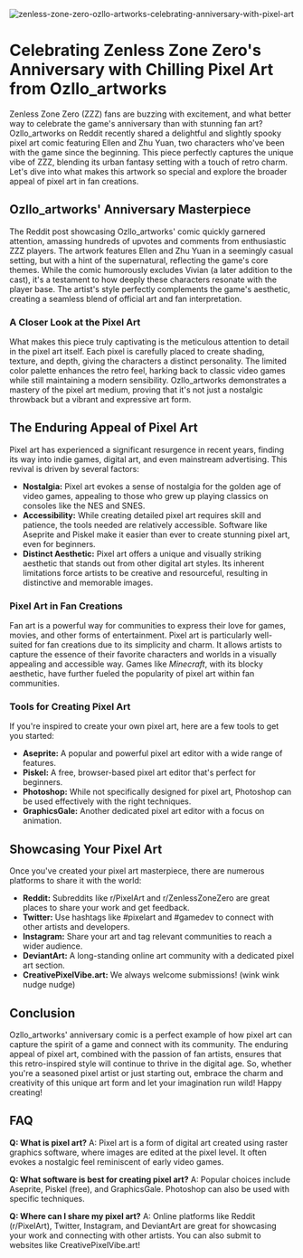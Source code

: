 ![zenless-zone-zero-ozllo-artworks-celebrating-anniversary-with-pixel-art](https://images.pexels.com/photos/18069362/pexels-photo-18069362.png?auto=compress&cs=tinysrgb&fit=crop&h=627&w=1200)

# Celebrating Zenless Zone Zero's Anniversary with Chilling Pixel Art from Ozllo_artworks

Zenless Zone Zero (ZZZ) fans are buzzing with excitement, and what better way to celebrate the game's anniversary than with stunning fan art? Ozllo_artworks on Reddit recently shared a delightful and slightly spooky pixel art comic featuring Ellen and Zhu Yuan, two characters who've been with the game since the beginning. This piece perfectly captures the unique vibe of ZZZ, blending its urban fantasy setting with a touch of retro charm. Let's dive into what makes this artwork so special and explore the broader appeal of pixel art in fan creations.

## Ozllo_artworks' Anniversary Masterpiece

The Reddit post showcasing Ozllo_artworks' comic quickly garnered attention, amassing hundreds of upvotes and comments from enthusiastic ZZZ players. The artwork features Ellen and Zhu Yuan in a seemingly casual setting, but with a hint of the supernatural, reflecting the game's core themes. While the comic humorously excludes Vivian (a later addition to the cast), it's a testament to how deeply these characters resonate with the player base. The artist's style perfectly complements the game's aesthetic, creating a seamless blend of official art and fan interpretation.

### A Closer Look at the Pixel Art

What makes this piece truly captivating is the meticulous attention to detail in the pixel art itself. Each pixel is carefully placed to create shading, texture, and depth, giving the characters a distinct personality. The limited color palette enhances the retro feel, harking back to classic video games while still maintaining a modern sensibility. Ozllo_artworks demonstrates a mastery of the pixel art medium, proving that it's not just a nostalgic throwback but a vibrant and expressive art form.

## The Enduring Appeal of Pixel Art

Pixel art has experienced a significant resurgence in recent years, finding its way into indie games, digital art, and even mainstream advertising. This revival is driven by several factors:

*   **Nostalgia:** Pixel art evokes a sense of nostalgia for the golden age of video games, appealing to those who grew up playing classics on consoles like the NES and SNES.
*   **Accessibility:** While creating detailed pixel art requires skill and patience, the tools needed are relatively accessible. Software like Aseprite and Piskel make it easier than ever to create stunning pixel art, even for beginners.
*   **Distinct Aesthetic:** Pixel art offers a unique and visually striking aesthetic that stands out from other digital art styles. Its inherent limitations force artists to be creative and resourceful, resulting in distinctive and memorable images.

### Pixel Art in Fan Creations

Fan art is a powerful way for communities to express their love for games, movies, and other forms of entertainment. Pixel art is particularly well-suited for fan creations due to its simplicity and charm. It allows artists to capture the essence of their favorite characters and worlds in a visually appealing and accessible way. Games like *Minecraft*, with its blocky aesthetic, have further fueled the popularity of pixel art within fan communities.

### Tools for Creating Pixel Art

If you're inspired to create your own pixel art, here are a few tools to get you started:

*   **Aseprite:** A popular and powerful pixel art editor with a wide range of features.
*   **Piskel:** A free, browser-based pixel art editor that's perfect for beginners.
*   **Photoshop:** While not specifically designed for pixel art, Photoshop can be used effectively with the right techniques.
*   **GraphicsGale:** Another dedicated pixel art editor with a focus on animation.

## Showcasing Your Pixel Art

Once you've created your pixel art masterpiece, there are numerous platforms to share it with the world:

*   **Reddit:** Subreddits like r/PixelArt and r/ZenlessZoneZero are great places to share your work and get feedback.
*   **Twitter:** Use hashtags like #pixelart and #gamedev to connect with other artists and developers.
*   **Instagram:** Share your art and tag relevant communities to reach a wider audience.
*   **DeviantArt:** A long-standing online art community with a dedicated pixel art section.
*   **CreativePixelVibe.art:** We always welcome submissions! (wink wink nudge nudge)

## Conclusion

Ozllo_artworks' anniversary comic is a perfect example of how pixel art can capture the spirit of a game and connect with its community. The enduring appeal of pixel art, combined with the passion of fan artists, ensures that this retro-inspired style will continue to thrive in the digital age. So, whether you're a seasoned pixel artist or just starting out, embrace the charm and creativity of this unique art form and let your imagination run wild! Happy creating!

## FAQ

**Q: What is pixel art?**
A: Pixel art is a form of digital art created using raster graphics software, where images are edited at the pixel level. It often evokes a nostalgic feel reminiscent of early video games.

**Q: What software is best for creating pixel art?**
A: Popular choices include Aseprite, Piskel (free), and GraphicsGale. Photoshop can also be used with specific techniques.

**Q: Where can I share my pixel art?**
A: Online platforms like Reddit (r/PixelArt), Twitter, Instagram, and DeviantArt are great for showcasing your work and connecting with other artists. You can also submit to websites like CreativePixelVibe.art!

